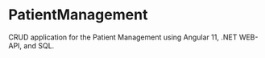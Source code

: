 # PatientManagement
CRUD application for the Patient Management using Angular 11, .NET WEB-API, and SQL.
